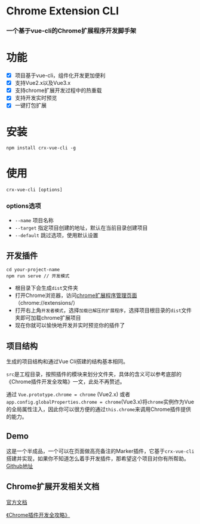 # Chrome Extension CLI

### 一个基于vue-cli的Chrome扩展程序开发脚手架

# 功能

- [x] 项目基于vue-cli，组件化开发更加便利
- [x] 支持Vue2.x以及Vue3.x 
- [x] 支持chrome扩展开发过程中的热重载
- [x] 支持开发实时预览
- [x] 一键打包扩展

# 安装

``` shell
npm install crx-vue-cli -g
```
# 使用

``` shell
crx-vue-cli [options]
```

### options选项
- `--name` 项目名称
- `--target` 指定项目创建的地址，默认在当前目录创建项目
- `--default` 跳过选项，使用默认设置

## 开发插件

```shell
cd your-project-name
npm run serve // 开发模式
```

- 根目录下会生成`dist`文件夹
- 打开Chrome浏览器，访问[chrome扩展程序管理页面](chrome://extensions/)（chrome://extensions/）
- 打开右上角`开发者模式`，选择`加载已解压的扩展程序`，选择项目根目录的`dist`文件夹即可加载chrome扩展项目
- 现在你就可以愉快地开发并实时预览你的插件了
  
## 项目结构

生成的项目结构和通过Vue Cli搭建的结构基本相同。

`src`是工程目录，按照插件的模块来划分文件夹，具体的含义可以参考底部的《Chrome插件开发全攻略》一文，此处不再赘述。

通过 `Vue.prototype.chrome = chrome` (Vue2.x) 或者 `app.config.globalProperties.chrome = chrome`(Vue3.x)将`chrome`实例作为Vue的全局属性注入，因此你可以很方便的通过`this.chrome`来调用Chrome插件提供的能力。

## Demo
这是一个半成品，一个可以在页面做高亮备注的Marker插件，它基于`crx-vue-cli`搭建并实现，如果你不知道怎么着手开发插件，那希望这个项目对你有所帮助。
[Github地址](https://github.com/SlowSoulWen/chrome-extension-marker)

## Chrome扩展开发相关文档

[官方文档](https://developer.chrome.com/extensions)

[《Chrome插件开发全攻略》](https://github.com/sxei/chrome-plugin-demo)
